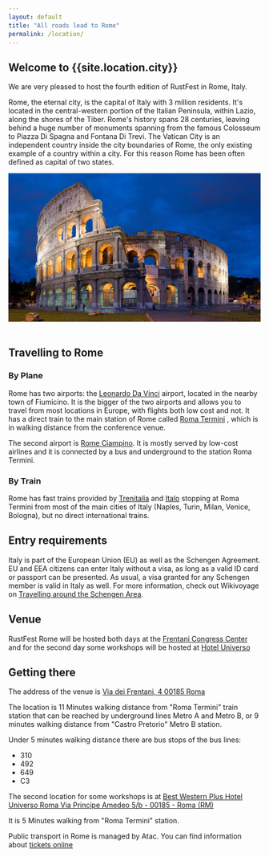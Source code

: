 ```yaml
---
layout: default
title: "All roads lead to Rome"
permalink: /location/
---
```


<div class="backdrop" style="background: url(/assets/rome/the-city.jpg) 50% 40%; background-repeat:no-repeat; padding: 0; margin-bottom: 1em;" >
  <div class="popout">
    <section>
      <h1>Welcome to {{site.location.city}}</h1>
      <p>We are very pleased to host the fourth edition of RustFest in Rome, Italy.</p>
    </section>
  </div>
</div>

<section markdown="1">

Rome, the eternal city, is the capital of Italy with 3 million residents. It's located in the central-western portion of the Italian Peninsula, within Lazio, along the shores of the Tiber. 
Rome's history spans 28 centuries, leaving behind a huge number of monuments spanning from the famous Colosseum to Piazza Di Spagna and Fontana Di Trevi.
The Vatican City is an independent country inside the city boundaries of Rome, the only existing example of a country within a city. For this reason Rome has been often defined as capital of two states.  


</section>

<section class="img-grid">
    <img src="/assets/rome/colosseum.jpg" alt="The Colosseum Photo">
</section>
<br/>
<section markdown="1">
    
## Travelling to Rome    
  
### By Plane
Rome has two airports: the [Leonardo Da Vinci](https://www.adr.it/web/aeroporti-di-roma-en-/pax-fco-fiumicino) airport, located in the nearby town of Fiumicino. It is the bigger of the two airports and allows you to travel from most locations in Europe, with flights both low cost and not. It has a direct train to the main station of Rome called [Roma Termini](https://www.romatermini.com/en/) , which is in walking distance from the conference venue.

The second airport is [Rome Ciampino](https://www.adr.it/web/aeroporti-di-roma-en-/pax-cia-ciampino). It is mostly served by low-cost airlines and it is connected by a bus and underground to the station Roma Termini.

### By Train
Rome has fast trains provided by [Trenitalia](http://www.trenitalia.com/) and [Italo](https://www.italotreno.it/en) stopping at Roma Termini from most of the main cities of Italy (Naples, Turin, Milan, Venice, Bologna), but no direct international trains. 

## Entry requirements
Italy is part of the European Union (EU) as well as the Schengen Agreement. EU and EEA citizens can enter Italy without a visa, as long as a valid ID card or passport can be presented. As usual, a visa granted for any Schengen member is valid in Italy as well. For more information, check out Wikivoyage on [Travelling around the Schengen Area](https://en.wikivoyage.org/wiki/Travelling_around_the_Schengen_Area).
	 
## Venue
RustFest Rome will be hosted both days at the [Frentani Congress Center](https://www.congressifrentani.it/centrocongressi/) and for the second day some workshops will be hosted at [Hotel Universo](https://www.hoteluniverso.com/en/meeting/details-meeting-rooms-rome.aspx)

## Getting there
The address of the venue is [Via dei Frentani, 4 00185 Roma](https://www.openstreetmap.org/search?query=Via%20dei%20Frentani%2C%204%2000185%20Roma#map=19/41.90047/12.50930)
	
The location is 11 Minutes walking distance from "Roma Termini" train station that can be reached by underground lines Metro A and Metro B,
or 9 minutes walking distance from "Castro Pretorio" Metro B station.  
	 
Under 5 minutes walking distance there are bus stops of the bus lines:
- 310
- 492
- 649
- C3	
	
The second location for some workshops is at [Best Western Plus Hotel Universo Roma Via Principe Amedeo 5/b - 00185 - Roma (RM)](https://www.openstreetmap.org/search?query=41.90031%2C12.49769#map=19/41.90031/12.49769)

It is 5 Minutes walking from "Roma Termini" station.

Public transport in Rome is managed by Atac. You can find information about [tickets online](http://www.atac.roma.it/page.asp?p=228&i=14&r=2875)
	
	
</section>
